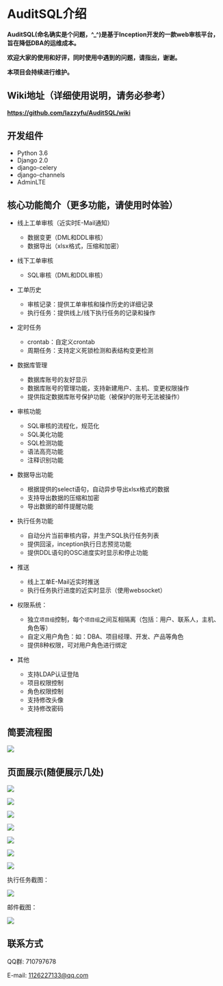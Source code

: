 AuditSQL介绍
===============

**AuditSQL(命名确实是个问题，^_^)是基于Inception开发的一款web审核平台，旨在降低DBA的运维成本。**

**欢迎大家的使用和好评，同时使用中遇到的问题，请指出，谢谢。**

**本项目会持续进行维护。**

## Wiki地址（详细使用说明，请务必参考）

**https://github.com/lazzyfu/AuditSQL/wiki**

## 开发组件

- Python 3.6
- Django 2.0 
- django-celery
- django-channels
- AdminLTE

## 核心功能简介（更多功能，请使用时体验）

- 线上工单审核（近实时E-Mail通知）
  - 数据变更（DML和DDL审核）
  - 数据导出（xlsx格式，压缩和加密）

- 线下工单审核
  - SQL审核（DML和DDL审核）
  
- 工单历史
   - 审核记录：提供工单审核和操作历史的详细记录
   - 执行任务：提供线上/线下执行任务的记录和操作

- 定时任务
  - crontab：自定义crontab
  - 周期任务：支持定义死锁检测和表结构变更检测

- 数据库管理
   - 数据库账号的友好显示
   - 数据库账号的管理功能，支持新建用户、主机、变更权限操作
   - 提供指定数据库账号保护功能（被保护的账号无法被操作）

- 审核功能
   - SQL审核的流程化，规范化
   - SQL美化功能
   - SQL检测功能
   - 语法高亮功能
   - 注释识别功能

- 数据导出功能
   - 根据提供的select语句，自动异步导出xlsx格式的数据
   - 支持导出数据的压缩和加密
   - 导出数据的邮件提醒功能

- 执行任务功能
   - 自动分片当前审核内容，并生产SQL执行任务列表
   - 提供回滚，inception执行日志预览功能
   - 提供DDL语句的OSC进度实时显示和停止功能

- 推送
   - 线上工单E-Mail近实时推送
   - 执行任务执行进度的近实时显示（使用websocket）
  
- 权限系统：
  - 独立`项目组`控制，每个`项目组`之间互相隔离（包括：用户、联系人，主机、角色等）
  - 自定义用户角色：如：DBA、项目经理、开发、产品等角色
  - 提供8种权限，可对用户角色进行绑定

- 其他
   - 支持LDAP认证登陆
   - 项目权限控制
   - 角色权限控制
   - 支持修改头像
   - 支持修改密码


## 简要流程图

![](https://github.com/lazzyfu/AuditSQL/blob/master/media/png/lct.png)

## 页面展示(随便展示几处)

![](https://github.com/lazzyfu/AuditSQL/blob/master/media/png/1.png)

![](https://github.com/lazzyfu/AuditSQL/blob/master/media/png/2.png)

![](https://github.com/lazzyfu/AuditSQL/blob/master/media/png/3.png)

![](https://github.com/lazzyfu/AuditSQL/blob/master/media/png/4.png)

![](https://github.com/lazzyfu/AuditSQL/blob/master/media/png/5.png)

![](https://github.com/lazzyfu/AuditSQL/blob/master/media/png/6.png)

![](https://github.com/lazzyfu/AuditSQL/blob/master/media/png/7.png)

执行任务截图：

![](https://github.com/lazzyfu/AuditSQL/blob/master/media/png/8.png)

邮件截图：

![](https://github.com/lazzyfu/AuditSQL/blob/master/media/png/9.png)
## 联系方式
   
QQ群: 710797678

E-mail: 1126227133@qq.com
